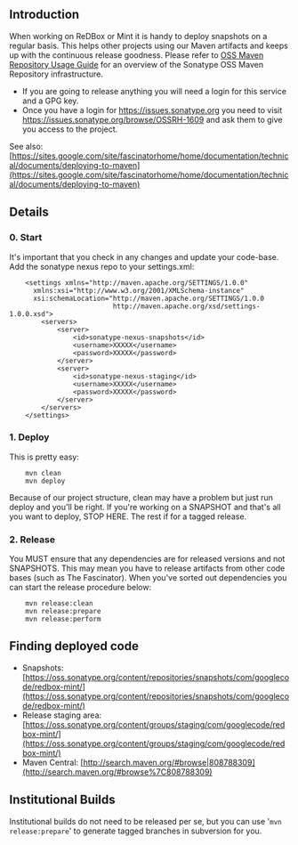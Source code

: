 ## []()Introduction

When working on ReDBox or Mint it is handy to deploy snapshots on a regular basis. This helps other projects using our Maven artifacts and keeps up with the continuous release goodness.
Please refer to [OSS Maven Repository Usage Guide](https://docs.sonatype.org/display/Repository/Sonatype+OSS+Maven+Repository+Usage+Guide) for an overview of the Sonatype OSS Maven Repository infrastructure. 

*  If you are going to release anything you will need a login for this service and a GPG key.
*  Once you have a login for https://issues.sonatype.org you need to visit https://issues.sonatype.org/browse/OSSRH-1609 and ask them to give you access to the project.

See also: [https://sites.google.com/site/fascinatorhome/home/documentation/technical/documents/deploying-to-maven](https://sites.google.com/site/fascinatorhome/home/documentation/technical/documents/deploying-to-maven)
## []()Details

### []()0. Start

It's important that you check in any changes and update your code-base. 
Add the sonatype nexus repo to your settings.xml:


        <settings xmlns="http://maven.apache.org/SETTINGS/1.0.0"
          xmlns:xsi="http://www.w3.org/2001/XMLSchema-instance"
          xsi:schemaLocation="http://maven.apache.org/SETTINGS/1.0.0
                              http://maven.apache.org/xsd/settings-1.0.0.xsd">
            <servers>
                <server>
                    <id>sonatype-nexus-snapshots</id>
                    <username>XXXXX</username>
                    <password>XXXXX</password>
                </server>
                <server>
                    <id>sonatype-nexus-staging</id>
                    <username>XXXXX</username>
                    <password>XXXXX</password>
                </server>
            </servers>
        </settings>


### []()1. Deploy

This is pretty easy:


        mvn clean
        mvn deploy


Because of our project structure, clean may have a problem but just run deploy and you'll be right.
If you're working on a SNAPSHOT and that's all you want to deploy, STOP HERE. The rest if for a tagged release.
### []()2. Release

You MUST ensure that any dependencies are for released versions and not SNAPSHOTS. This may mean you have to release artifacts from other code bases (such as The Fascinator). 
When you've sorted out dependencies you can start the release procedure below:


        mvn release:clean
        mvn release:prepare
        mvn release:perform


## []()Finding deployed code


* Snapshots: [https://oss.sonatype.org/content/repositories/snapshots/com/googlecode/redbox-mint/](https://oss.sonatype.org/content/repositories/snapshots/com/googlecode/redbox-mint/)
* Release staging area: [https://oss.sonatype.org/content/groups/staging/com/googlecode/redbox-mint/](https://oss.sonatype.org/content/groups/staging/com/googlecode/redbox-mint/)
* Maven Central: [http://search.maven.org/#browse|808788309](http://search.maven.org/#browse%7C808788309)

## []()Institutional Builds

Institutional builds do not need to be released per se, but you can use '`mvn release:prepare`' to generate tagged branches in subversion for you.